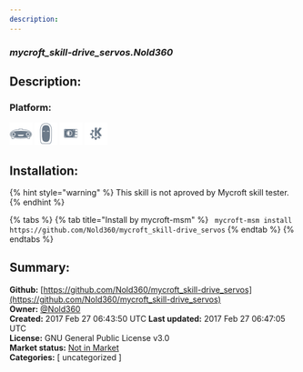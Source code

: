 ```yaml
---
description: 
---
```


### _mycroft_skill-drive_servos.Nold360_  
## Description:  
  
  
### Platform:  
 ![Mark I](../.gitbook/assets/mark-1-icon.png)  ![Mark II](../.gitbook/assets/mark-2-icon.png)  ![Picroft](../.gitbook/assets/picroft-icon.png)  ![plasmoid](../.gitbook/assets/kde.png)   
## Installation:  
{% hint style="warning" %}
This skill is not aproved by Mycroft skill tester.
{% endhint %}
    
{% tabs %}
{% tab title="Install by mycroft-msm" %}
``` mycroft-msm install https://github.com/Nold360/mycroft_skill-drive_servos```
{% endtab %}
  {% endtabs %}
    
## Summary:  
**Github:** [https://github.com/Nold360/mycroft_skill-drive_servos](https://github.com/Nold360/mycroft_skill-drive_servos)  
**Owner:** [@Nold360](https://github.com/Nold360)  
**Created:** 2017 Feb 27 06:43:50 UTC  **Last updated:** 2017 Feb 27 06:47:05 UTC  
**License:** GNU General Public License v3.0  
**Market status:** [Not in Market](https://market.mycroft.ai/skill/)  
**Categories:** [ uncategorized ]   
